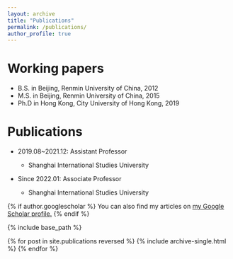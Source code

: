 ```yaml
---
layout: archive
title: "Publications"
permalink: /publications/
author_profile: true
---
```


Working papers
======
* B.S. in Beijing, Renmin University of China, 2012
* M.S. in Beijing, Renmin University of China, 2015
* Ph.D in Hong Kong, City University of Hong Kong, 2019

Publications
======
* 2019.08~2021.12: Assistant Professor
  * Shanghai International Studies University

* Since 2022.01: Associate Professor
  * Shanghai International Studies University

{% if author.googlescholar %}
  You can also find my articles on <u><a href="{{author.googlescholar}}">my Google Scholar profile</a>.</u>
{% endif %}

{% include base_path %}

{% for post in site.publications reversed %}
  {% include archive-single.html %}
{% endfor %}


